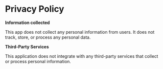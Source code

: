 Privacy Policy
===

**Information collected**

This app does not collect any personal information from users.
It does not track, store, or process any personal data.

**Third-Party Services**

This application does not integrate with any third-party services that collect or process personal information.
